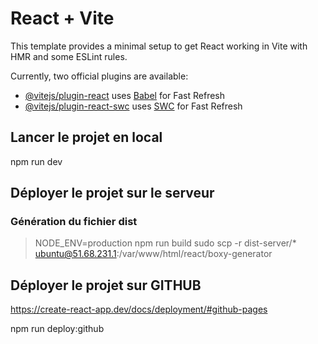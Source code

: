 # React + Vite

This template provides a minimal setup to get React working in Vite with HMR and some ESLint rules.

Currently, two official plugins are available:

- [@vitejs/plugin-react](https://github.com/vitejs/vite-plugin-react/blob/main/packages/plugin-react/README.md) uses [Babel](https://babeljs.io/) for Fast Refresh
- [@vitejs/plugin-react-swc](https://github.com/vitejs/vite-plugin-react-swc) uses [SWC](https://swc.rs/) for Fast Refresh

## Lancer le projet en local
npm run dev

## Déployer le projet sur le serveur
### Génération du fichier dist
> NODE_ENV=production npm run build
> sudo scp -r dist-server/* ubuntu@51.68.231.1:/var/www/html/react/boxy-generator

## Déployer le projet sur GITHUB
https://create-react-app.dev/docs/deployment/#github-pages

npm run deploy:github